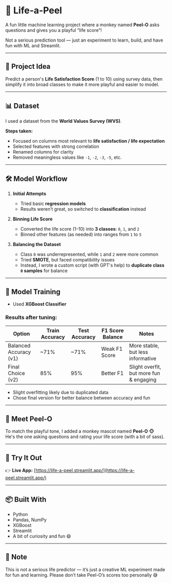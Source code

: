 # 🍌 Life-a-Peel

A fun little machine learning project where a monkey named **Peel-O** asks questions and gives you a playful “life score”!  

Not a serious prediction tool — just an experiment to learn, build, and have fun with ML and Streamlit.

---

## 🧠 Project Idea

Predict a person's **Life Satisfaction Score** (1 to 10) using survey data, then simplify it into broad classes to make it more playful and easier to model.

---

## 📊 Dataset

I used a dataset from the **World Values Survey (WVS)**.  

**Steps taken:**
- Focused on columns most relevant to **life satisfaction / life expectation**
- Selected features with strong correlation
- Renamed columns for clarity
- Removed meaningless values like `-1`, `-2`, `-3`, `-5`, etc.

---

## 🛠️ Model Workflow

1. **Initial Attempts**
   - Tried basic **regression models**
   - Results weren’t great, so switched to **classification** instead

2. **Binning Life Score**
   - Converted the life score (1–10) into **3 classes**: `0`, `1`, and `2`
   - Binned other features (as needed) into ranges from `1` to `5`

3. **Balancing the Dataset**
   - Class `0` was underrepresented, while `1` and `2` were more common
   - Tried **SMOTE**, but faced compatibility issues
   - Instead, I wrote a custom script (with GPT's help) to **duplicate class `0` samples** for balance

---

## 🤖 Model Training

- Used **XGBoost Classifier**

### Results after tuning:

| Option | Train Accuracy | Test Accuracy | F1 Score Balance | Notes |
|--------|----------------|----------------|------------------|-------|
| Balanced Accuracy (v1) | ~71% | ~71% | Weak F1 Score | More stable, but less informative |
| Final Choice (v2) | 85% | 95% | Better F1 | Slight overfit, but more fun & engaging |

- Slight overfitting likely due to duplicated data  
- Chose final version for better balance between accuracy and fun

---

## 🐒 Meet Peel-O

To match the playful tone, I added a monkey mascot named **Peel-O** 🐵  
He's the one asking questions and rating your life score (with a bit of sass).

---

## 🚀 Try It Out

👉 **Live App:** [https://life-a-peel.streamlit.app/](https://life-a-peel.streamlit.app/)

---

## 📦 Built With

- Python  
- Pandas, NumPy  
- XGBoost  
- Streamlit  
- A bit of curiosity and fun 😄

---

## 📌 Note

This is not a serious life predictor — it’s just a creative ML experiment made for fun and learning. Please don’t take Peel-O’s scores too personally 😅


